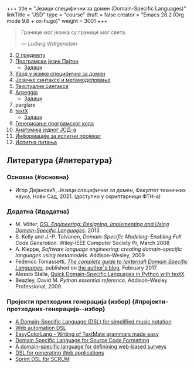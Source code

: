 +++
title = "Језици специфични за домен (Domain-Specific Languages)"
linkTitle = "JSD"
type = "course"
draft = false
creator = "Emacs 28.2 (Org mode 9.6 + ox-hugo)"
weight = 3001
+++

> Границе мог језика су границе мог света.
>
> — _Ludwig Wittgenstein_

1.  [О предмету](00-upoznavanje/)
2.  [Програмски језик Пајтон](../tech/Python/)
    -   [Задаци](../tech/Python/zadaci.html)
3.  [Увод у језике специфичне за домен](01-uvod/)
4.  [Језичке синтаксе и метамоделовање](02-jezicke-sintakse-i-metamodelovanje/)
5.  [Текстуалне синтаксе](03-tekstualne-sintakse/)
6.  [Arpeggio](../tech/arpeggio/)
    -   [Задаци](../tech/arpeggio/zadaci.html)
7.  parglare
8.  [textX](../tech/textX/)
    -   [Задаци](../tech/textX/zadaci.html)
9.  [Генерисање програмског кода](04-generisanje-programskog-koda/)
10. [Анатомија једног ЈСД-а](05-anatomija-dsla/)
11. [Информације за испитни пројекат](projekat/)
12. [Испитна питања](ispitna_pitanja/)


## Литература {#литература}


### Основна {#основна}

-   Игор Дејановић, _Језици специфични за домен_, Факултет техничких
    наука, Нови Сад, 2021. (доступно у скриптарници ФТН-а)


### Додатна {#додатна}

-   M. Völter, [_DSL Engineering: Designing, Implementing
    and Using Domain-Specific Languages_](http://dslbook.org/). 2013.
-   S. Kelly and J.-P. Tolvanen, _Domain-Specific Modeling: Enabling Full Code
    Generation._ Wiley-IEEE Computer Society Pr, March 2008
-   A. Kleppe, _Software language engineering: creating domain-specific languages
    using metamodels._ Addison-Wesley, 2009
-   Federico Tomassetti, [_The
    complete guide to (external) Domain Specific Languages_](https://tomassetti.me/domain-specific-languages/), published on [the
    author's blog](https://tomassetti.me/), February 2017.
-   Alessio Stalla,
    [Quick
    Domain-Specific Languages in Python with textX](https://tomassetti.me/domain-specific-languages-in-python-with-textx/)
-   Beazley, David M. _Python essential reference_. Addison-Wesley Professional,
    2009.


### Пројекти претходних генерација (избор) {#пројекти-претходних-генерација--избор}

-   [A Domain-Specific Language (DSL) for simplified music notation](https://github.com/E2Music/pyTabs)
-   [Web automation DSL](https://github.com/Tim6FTN/wash-lang-prototype)
-   [EasyColorLang - Writing of TextMate grammars made easy](https://github.com/IgorMaj/SyntaxColoring)
-   [Domain Specific Language for Source Code Formatting](https://github.com/simsimkic/dsl)
-   [A domain-specific language for definining web-based surveys](https://github.com/majak96/dsl-project)
-   [DSL for generating Web applications](https://github.com/vtanja/JSD)
-   [Sprint DSL for SCRUM](https://github.com/vlaksi/JSZD-Proj)
